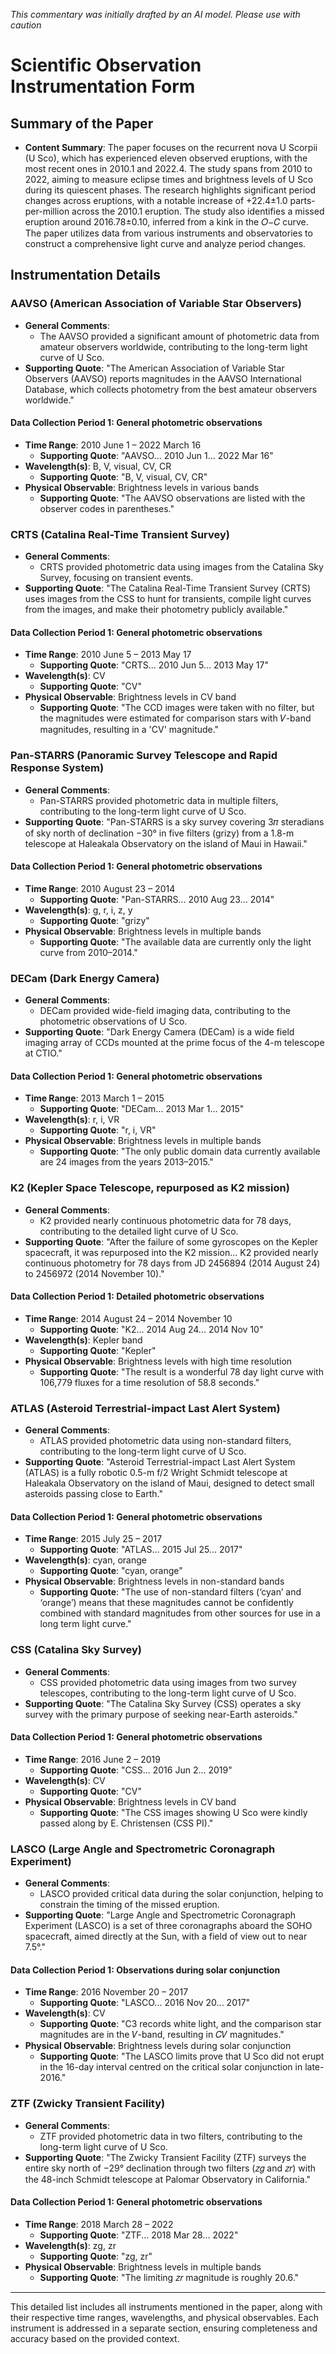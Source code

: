 _This commentary was initially drafted by an AI model. Please use with caution_

# Scientific Observation Instrumentation Form

## Summary of the Paper
- **Content Summary**: The paper focuses on the recurrent nova U Scorpii (U Sco), which has experienced eleven observed eruptions, with the most recent ones in 2010.1 and 2022.4. The study spans from 2010 to 2022, aiming to measure eclipse times and brightness levels of U Sco during its quiescent phases. The research highlights significant period changes across eruptions, with a notable increase of +22.4±1.0 parts-per-million across the 2010.1 eruption. The study also identifies a missed eruption around 2016.78±0.10, inferred from a kink in the 𝑂−𝐶 curve. The paper utilizes data from various instruments and observatories to construct a comprehensive light curve and analyze period changes.

## Instrumentation Details

### AAVSO (American Association of Variable Star Observers)
- **General Comments**:
   - The AAVSO provided a significant amount of photometric data from amateur observers worldwide, contributing to the long-term light curve of U Sco.
- **Supporting Quote**: "The American Association of Variable Star Observers (AAVSO) reports magnitudes in the AAVSO International Database, which collects photometry from the best amateur observers worldwide."

#### Data Collection Period 1: General photometric observations
- **Time Range**: 2010 June 1 – 2022 March 16
   - **Supporting Quote**: "AAVSO... 2010 Jun 1... 2022 Mar 16"
- **Wavelength(s)**: B, V, visual, CV, CR
   - **Supporting Quote**: "B, V, visual, CV, CR"
- **Physical Observable**: Brightness levels in various bands
   - **Supporting Quote**: "The AAVSO observations are listed with the observer codes in parentheses."

### CRTS (Catalina Real-Time Transient Survey)
- **General Comments**:
   - CRTS provided photometric data using images from the Catalina Sky Survey, focusing on transient events.
- **Supporting Quote**: "The Catalina Real-Time Transient Survey (CRTS) uses images from the CSS to hunt for transients, compile light curves from the images, and make their photometry publicly available."

#### Data Collection Period 1: General photometric observations
- **Time Range**: 2010 June 5 – 2013 May 17
   - **Supporting Quote**: "CRTS... 2010 Jun 5... 2013 May 17"
- **Wavelength(s)**: CV
   - **Supporting Quote**: "CV"
- **Physical Observable**: Brightness levels in CV band
   - **Supporting Quote**: "The CCD images were taken with no filter, but the magnitudes were estimated for comparison stars with 𝑉-band magnitudes, resulting in a 'CV' magnitude."

### Pan-STARRS (Panoramic Survey Telescope and Rapid Response System)
- **General Comments**:
   - Pan-STARRS provided photometric data in multiple filters, contributing to the long-term light curve of U Sco.
- **Supporting Quote**: "Pan-STARRS is a sky survey covering 3𝜋 steradians of sky north of declination −30° in five filters (grizy) from a 1.8-m telescope at Haleakala Observatory on the island of Maui in Hawaii."

#### Data Collection Period 1: General photometric observations
- **Time Range**: 2010 August 23 – 2014
   - **Supporting Quote**: "Pan-STARRS... 2010 Aug 23... 2014"
- **Wavelength(s)**: g, r, i, z, y
   - **Supporting Quote**: "grizy"
- **Physical Observable**: Brightness levels in multiple bands
   - **Supporting Quote**: "The available data are currently only the light curve from 2010–2014."

### DECam (Dark Energy Camera)
- **General Comments**:
   - DECam provided wide-field imaging data, contributing to the photometric observations of U Sco.
- **Supporting Quote**: "Dark Energy Camera (DECam) is a wide field imaging array of CCDs mounted at the prime focus of the 4-m telescope at CTIO."

#### Data Collection Period 1: General photometric observations
- **Time Range**: 2013 March 1 – 2015
   - **Supporting Quote**: "DECam... 2013 Mar 1... 2015"
- **Wavelength(s)**: r, i, VR
   - **Supporting Quote**: "r, i, VR"
- **Physical Observable**: Brightness levels in multiple bands
   - **Supporting Quote**: "The only public domain data currently available are 24 images from the years 2013–2015."

### K2 (Kepler Space Telescope, repurposed as K2 mission)
- **General Comments**:
   - K2 provided nearly continuous photometric data for 78 days, contributing to the detailed light curve of U Sco.
- **Supporting Quote**: "After the failure of some gyroscopes on the Kepler spacecraft, it was repurposed into the K2 mission... K2 provided nearly continuous photometry for 78 days from JD 2456894 (2014 August 24) to 2456972 (2014 November 10)."

#### Data Collection Period 1: Detailed photometric observations
- **Time Range**: 2014 August 24 – 2014 November 10
   - **Supporting Quote**: "K2... 2014 Aug 24... 2014 Nov 10"
- **Wavelength(s)**: Kepler band
   - **Supporting Quote**: "Kepler"
- **Physical Observable**: Brightness levels with high time resolution
   - **Supporting Quote**: "The result is a wonderful 78 day light curve with 106,779 fluxes for a time resolution of 58.8 seconds."

### ATLAS (Asteroid Terrestrial-impact Last Alert System)
- **General Comments**:
   - ATLAS provided photometric data using non-standard filters, contributing to the long-term light curve of U Sco.
- **Supporting Quote**: "Asteroid Terrestrial-impact Last Alert System (ATLAS) is a fully robotic 0.5-m f/2 Wright Schmidt telescope at Haleakala Observatory on the island of Maui, designed to detect small asteroids passing close to Earth."

#### Data Collection Period 1: General photometric observations
- **Time Range**: 2015 July 25 – 2017
   - **Supporting Quote**: "ATLAS... 2015 Jul 25... 2017"
- **Wavelength(s)**: cyan, orange
   - **Supporting Quote**: "cyan, orange"
- **Physical Observable**: Brightness levels in non-standard bands
   - **Supporting Quote**: "The use of non-standard filters (‘cyan’ and ‘orange’) means that these magnitudes cannot be confidently combined with standard magnitudes from other sources for use in a long term light curve."

### CSS (Catalina Sky Survey)
- **General Comments**:
   - CSS provided photometric data using images from two survey telescopes, contributing to the long-term light curve of U Sco.
- **Supporting Quote**: "The Catalina Sky Survey (CSS) operates a sky survey with the primary purpose of seeking near-Earth asteroids."

#### Data Collection Period 1: General photometric observations
- **Time Range**: 2016 June 2 – 2019
   - **Supporting Quote**: "CSS... 2016 Jun 2... 2019"
- **Wavelength(s)**: CV
   - **Supporting Quote**: "CV"
- **Physical Observable**: Brightness levels in CV band
   - **Supporting Quote**: "The CSS images showing U Sco were kindly passed along by E. Christensen (CSS PI)."

### LASCO (Large Angle and Spectrometric Coronagraph Experiment)
- **General Comments**:
   - LASCO provided critical data during the solar conjunction, helping to constrain the timing of the missed eruption.
- **Supporting Quote**: "Large Angle and Spectrometric Coronagraph Experiment (LASCO) is a set of three coronagraphs aboard the SOHO spacecraft, aimed directly at the Sun, with a field of view out to near 7.5°."

#### Data Collection Period 1: Observations during solar conjunction
- **Time Range**: 2016 November 20 – 2017
   - **Supporting Quote**: "LASCO... 2016 Nov 20... 2017"
- **Wavelength(s)**: CV
   - **Supporting Quote**: "C3 records white light, and the comparison star magnitudes are in the 𝑉-band, resulting in 𝐶𝑉 magnitudes."
- **Physical Observable**: Brightness levels during solar conjunction
   - **Supporting Quote**: "The LASCO limits prove that U Sco did not erupt in the 16-day interval centred on the critical solar conjunction in late-2016."

### ZTF (Zwicky Transient Facility)
- **General Comments**:
   - ZTF provided photometric data in two filters, contributing to the long-term light curve of U Sco.
- **Supporting Quote**: "The Zwicky Transient Facility (ZTF) surveys the entire sky north of −29° declination through two filters (𝑧𝑔 and 𝑧𝑟) with the 48-inch Schmidt telescope at Palomar Observatory in California."

#### Data Collection Period 1: General photometric observations
- **Time Range**: 2018 March 28 – 2022
   - **Supporting Quote**: "ZTF... 2018 Mar 28... 2022"
- **Wavelength(s)**: zg, zr
   - **Supporting Quote**: "zg, zr"
- **Physical Observable**: Brightness levels in multiple bands
   - **Supporting Quote**: "The limiting 𝑧𝑟 magnitude is roughly 20.6."

---

This detailed list includes all instruments mentioned in the paper, along with their respective time ranges, wavelengths, and physical observables. Each instrument is addressed in a separate section, ensuring completeness and accuracy based on the provided context.
